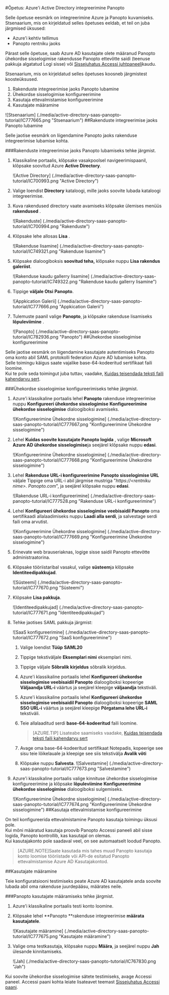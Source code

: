 <properties 
    pageTitle="Õpetus: Azure'i Active Directory integreerimine Panopto | Microsoft Azure'i" 
    description="Saate teada, kuidas lubada ühekordse sisselogimise, automatiseeritud ettevalmistamise ja muud Azure Active Directory Panopto abil!" 
    services="active-directory" 
    authors="jeevansd"  
    documentationCenter="na" 
    manager="femila"/>
<tags 
    ms.service="active-directory" 
    ms.devlang="na" 
    ms.topic="article" 
    ms.tgt_pltfrm="na" 
    ms.workload="identity" 
    ms.date="09/29/2016" 
    ms.author="jeedes" />

#<a name="tutorial-azure-active-directory-integration-with-panopto"></a>Õpetus: Azure'i Active Directory integreerimine Panopto
  
Selle õpetuse eesmärk on integreerimine Azure ja Panopto kuvamiseks.  
Stsenaarium, mis on kirjeldatud selles õpetuses eeldab, et teil on juba järgmised üksused:

-   Azure'i kehtiv tellimus
-   Panopto rentniku jaoks
  
Pärast selle õpetuse, saab Azure AD kasutajate olete määranud Panopto ühekordse sisselogimise rakendusse Panopto ettevõtte saidi (teenuse pakkuja algatatud Logi sisse) või [Sissejuhatus Accessi juhtpaneeli](active-directory-saas-access-panel-introduction.md)kaudu.
  
Stsenaarium, mis on kirjeldatud selles õpetuses koosneb järgmistest koosteüksused.

1.  Rakenduste integreerimise jaoks Panopto lubamine
2.  Ühekordse sisselogimise konfigureerimine
3.  Kasutaja ettevalmistamise konfigureerimine
4.  Kasutajate määramine

![Stsenaarium] (./media/active-directory-saas-panopto-tutorial/IC777665.png "Stsenaarium")
##<a name="enabling-the-application-integration-for-panopto"></a>Rakenduste integreerimise jaoks Panopto lubamine
  
Selle jaotise eesmärk on liigendamine Panopto jaoks rakenduse integreerimise lubamise kohta.

###<a name="to-enable-the-application-integration-for-panopto-perform-the-following-steps"></a>Rakenduste integreerimise jaoks Panopto lubamiseks tehke järgmist.

1.  Klassikaline portaalis, klõpsake vasakpoolsel navigeerimispaanil, klõpsake soovitud Azure **Active Directory**.

    ![Active Directory] (./media/active-directory-saas-panopto-tutorial/IC700993.png "Active Directory")

2.  Valige loendist **Directory** kataloogi, mille jaoks soovite lubada kataloogi integreerimise.

3.  Kuva rakendused directory vaate avamiseks klõpsake ülemises menüüs **rakendused** .

    ![Rakenduste] (./media/active-directory-saas-panopto-tutorial/IC700994.png "Rakenduste")

4.  Klõpsake lehe allosas **Lisa** .

    ![Rakenduse lisamine] (./media/active-directory-saas-panopto-tutorial/IC749321.png "Rakenduse lisamine")

5.  Klõpsake dialoogiboksis **soovitud teha,** klõpsake nuppu **Lisa rakendus galeriist**.

    ![Rakenduse kaudu gallerry lisamine] (./media/active-directory-saas-panopto-tutorial/IC749322.png "Rakenduse kaudu gallerry lisamine")

6.  Tippige **väljale Otsi** **Panopto**.

    ![Appkication Galerii] (./media/active-directory-saas-panopto-tutorial/IC777666.png "Appkication Galerii")

7.  Tulemuste paanil valige **Panopto**, ja klõpsake rakenduse lisamiseks **lõpuleviimine** .

    ![Panopto] (./media/active-directory-saas-panopto-tutorial/IC782936.png "Panopto")
##<a name="configuring-single-sign-on"></a>Ühekordse sisselogimise konfigureerimine
  
Selle jaotise eesmärk on liigendamine kasutajate autentimiseks Panopto oma konto abil SAML protokolli federation Azure AD lubamise kohta.  
Selle toimingu käigus saate vajalike base-64-kodeeritud sertifikaat faili loomine.  
Kui te pole seda toimingut juba tuttav, vaadake, [Kuidas teisendada teksti faili kahendarvu sert](http://youtu.be/PlgrzUZ-Y1o).

###<a name="to-configure-single-sign-on-perform-the-following-steps"></a>Ühekordse sisselogimise konfigureerimiseks tehke järgmist.

1.  Azure'i klassikaline portaalis lehel **Panopto** rakenduse integreerimise nuppu **Konfigureeri ühekordse sisselogimise** **Konfigureerimine ühekordse sisselogimise** dialoogiboksi avamiseks.

    ![Konfigureerimine Ühekordne sisselogimine] (./media/active-directory-saas-panopto-tutorial/IC777667.png "Konfigureerimine Ühekordne sisselogimine")

2.  Lehel **Kuidas soovite kasutajate Panopto logida** , valige **Microsoft Azure AD ühekordse sisselogimise**ja seejärel klõpsake nuppu **edasi**.

    ![Konfigureerimine Ühekordne sisselogimine] (./media/active-directory-saas-panopto-tutorial/IC777668.png "Konfigureerimine Ühekordne sisselogimine")

3.  Lehel **Rakenduse URL-i konfigureerimine** **Panopto sisselogimise URL** väljale Tippige oma URL-i abil järgmise mustriga "*https://\<rentniku nime\>. Panopto.com*", ja seejärel klõpsake nuppu **edasi**.

    ![Rakenduse URL-i konfigureerimine] (./media/active-directory-saas-panopto-tutorial/IC777528.png "Rakenduse URL-i konfigureerimine")

4.  Lehel **Konfigureeri ühekordse sisselogimise veebisaidil Panopto** oma sertifikaadi allalaadimiseks nuppu **Laadi alla serdi**, ja salvestage serdi faili oma arvutist.

    ![Konfigureerimine Ühekordne sisselogimine] (./media/active-directory-saas-panopto-tutorial/IC777669.png "Konfigureerimine Ühekordne sisselogimine")

5.  Erinevate web brauseriaknas, logige sisse saidil Panopto ettevõtte administraatorina.

6.  Klõpsake tööriistaribal vasakul, valige **süsteem**ja klõpsake **Identiteedipakkujad**.

    ![Süsteemi] (./media/active-directory-saas-panopto-tutorial/IC777670.png "Süsteemi")

7.  Klõpsake **Lisa pakkuja**.

    ![Identiteedipakkujad] (./media/active-directory-saas-panopto-tutorial/IC777671.png "Identiteedipakkujad")

8.  Tehke jaotises SAML pakkuja järgmist:

    ![SaaS konfigureerimine] (./media/active-directory-saas-panopto-tutorial/IC777672.png "SaaS konfigureerimine")

    1.  Valige loendist **Tüüp** **SAML20**
    2.  Tippige tekstiväljale **Eksemplari nimi** eksemplari nimi.
    3.  Tippige väljale **Sõbralik kirjeldus** sõbralik kirjeldus.
    4.  Azure'i klassikaline portaalis lehel **Konfigureeri ühekordse sisselogimise veebisaidil Panopto** dialoogiboksi kopeerige **Väljaandja URL-i** väärtus ja seejärel kleepige **väljaandja** tekstiväli.
    5.  Azure'i klassikaline portaalis lehel **Konfigureeri ühekordse sisselogimise veebisaidil Panopto** dialoogiboksi kopeerige **SAML SSO URL-i** väärtus ja seejärel kleepige **Põrgatama lehe URL-i** tekstiväli.
    6.  Teie allalaaditud serdi **base-64-kodeeritud** faili loomine.  

        >[AZURE.TIP] Lisateabe saamiseks vaadake, [Kuidas teisendada teksti faili kahendarvu sert](http://youtu.be/PlgrzUZ-Y1o)

    7.  Avage oma base-64-kodeeritud sertifikaat Notepadis, kopeerige see sisu teie lõikelauale ja kleepige see siis tekstivälja **Avalik võti**
    8.  Klõpsake nuppu **Salvesta**.
        ![Salvestamine] (./media/active-directory-saas-panopto-tutorial/IC777673.png "Salvestamine")

9.  Azure'i klassikaline portaalis valige kinnituse ühekordse sisselogimise konfigureerimine ja klõpsake **lõpuleviimine** **Konfigureerimine ühekordse sisselogimise** dialoogiboksi sulgemiseks.

    ![Konfigureerimine Ühekordne sisselogimine] (./media/active-directory-saas-panopto-tutorial/IC777674.png "Konfigureerimine Ühekordne sisselogimine")
##<a name="configuring-user-provisioning"></a>Kasutaja ettevalmistamise konfigureerimine
  
On teil konfigureerida ettevalmistamine Panopto kasutaja toimingu üksusi pole.  
Kui mõni määratud kasutaja proovib Panopto Accessi paneeli abil sisse logida, Panopto kontrollib, kas kasutajal on olemas.  
Kui kasutajakonto pole saadaval veel, on see automaatselt loodud Panopto.

>[AZURE.NOTE]Saate kasutada mis tahes muud Panopto kasutaja konto loomise tööriistade või API-de esitatud Panopto ettevalmistamise Azure AD Kasutajakontod.

##<a name="assigning-users"></a>Kasutajate määramine
  
Teie konfiguratsiooni testimiseks peate Azure AD kasutajatele anda soovite lubada abil oma rakenduse juurdepääsu, määrates neile.

###<a name="to-assign-users-to-panopto-perform-the-following-steps"></a>Panopto kasutajate määramiseks tehke järgmist.

1.  Azure'i klassikaline portaalis testi konto loomine.

2.  Klõpsake lehel **Panopto **rakenduse integreerimise **määrata kasutajatele**.

    ![Kasutajate määramine] (./media/active-directory-saas-panopto-tutorial/IC777675.png "Kasutajate määramine")

3.  Valige oma testkasutaja, klõpsake nuppu **Määra**, ja seejärel nuppu **Jah** ülesande kinnitamiseks.

    ![Jah] (./media/active-directory-saas-panopto-tutorial/IC767830.png "Jah")
  
Kui soovite ühekordse sisselogimise sätete testimiseks, avage Accessi paneel. Accessi paani kohta leiate lisateavet teemast [Sissejuhatus Accessi paani](active-directory-saas-access-panel-introduction.md).